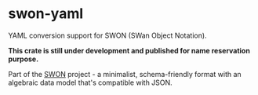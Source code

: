# swon-yaml

YAML conversion support for SWON (SWan Object Notation).

**This crate is still under development and published for name reservation purpose.**

Part of the [SWON](https://swon.dev) project - a minimalist, schema-friendly format with an algebraic data model that's compatible with JSON.
